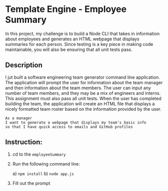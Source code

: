 # Template Engine - Employee Summary

In this project, my challenge is to build a Node CLI that takes in information about employees and generates an HTML webpage that displays summaries for each person. Since testing is a key piece in making code maintainable, you will also be ensuring that all unit tests pass.

## Description

I jut built a software engineering team generator command line application. The application will prompt the user for information about the team manager and then information about the team members. The user can input any number of team members, and they may be a mix of engineers and interns. This assignment must also pass all unit tests. When the user has completed building the team, the application will create an HTML file that displays a nicely formatted team roster based on the information provided by the user.

```
As a manager
I want to generate a webpage that displays my team's basic info
so that I have quick access to emails and GitHub profiles
```

## Instruction:

1. cd to the `employeeSummary`
2. Run the following command line:

   a) `npm install`
   b) `node app.js`

3. Fill out the prompt
